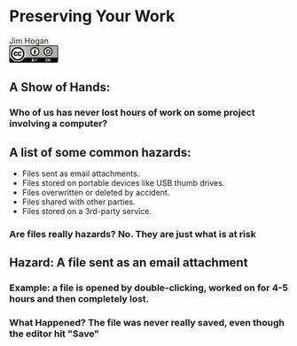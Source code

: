 # Preserving Your Work
Jim Hogan  
![CC BY-SA 4.0](../images/cc_by-sa_4.png)  



## A Show of Hands:

### Who of us has **never** lost hours of work on some project involving a computer?

## A list of some common hazards:

* Files sent as email attachments.
* Files stored on portable devices like USB thumb drives.
* Files overwritten or deleted by accident.
* Files shared with other parties.
* Files stored on a 3rd-party service.

### Are files really hazards?  No.  They are just what is at risk

## Hazard: A file sent as an email attachment

### Example: a file is opened by double-clicking, worked on for 4-5 hours and then completely lost.

### What Happened? The file was never **really** saved, even though the editor hit "Save"
